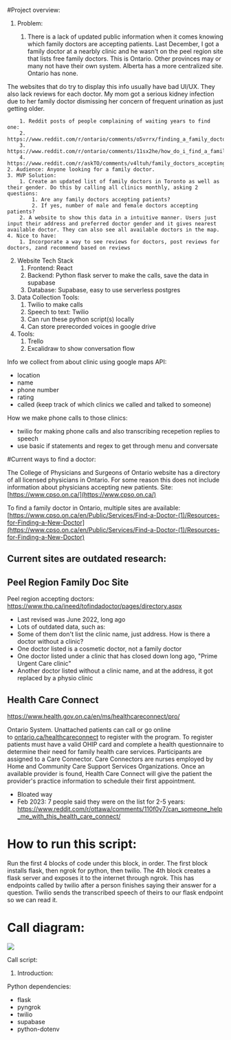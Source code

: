 #Project overview:

1. Problem:

	1. There is a lack of updated public information when it comes knowing which family doctors are accepting patients. Last December, I got a family doctor at a nearbly clinic and he wasn't on the peel region site that lists free family doctors. This is Ontario. Other provinces may or many not have their own system. Alberta has a more centralized site. Ontario has none.
  
  The websites that do try to display this info usually have bad UI/UX. They also lack reviews for each doctor. My mom got a serious kidney infection due to her family doctor dismissing her concern of frequent urination as just getting older.

		1. Reddit posts of people complaining of waiting years to find one:
		2. https://www.reddit.com/r/ontario/comments/o5vrrx/finding_a_family_doctor_shouldnt_be_this_hard/
		3. https://www.reddit.com/r/ontario/comments/11sx2he/how_do_i_find_a_family_doctor/
		4. https://www.reddit.com/r/askTO/comments/v4ltuh/family_doctors_accepting_new_patients_in_the/
	2. Audience: Anyone looking for a family doctor.
	3. MVP Solution:
		1. Create an updated list of family doctors in Toronto as well as their gender. Do this by calling all clinics monthly, asking 2 questions:
			1. Are any family doctors accepting patients?
			2. If yes, number of male and female doctors accepting patients?
		2. A website to show this data in a intuitive manner. Users just input their address and preferred doctor gender and it gives nearest available doctor. They can also see all available doctors in the map.
	4. Nice to have:
		1. Incorporate a way to see reviews for doctors, post reviews for doctors, zand recommend based on reviews
2.  Website Tech Stack
	1. Frontend: React
	2. Backend: Python flask server to make the calls, save the data in supabase
	3. Database: Supabase, easy to use serverless postgres
3. Data Collection Tools:
	1. Twilio to make calls
	2. Speech to text: Twilio
	5. Can run these python script(s) locally
	6. Can store prerecorded voices in google drive
4. Tools:
	1. Trello
	2. Excalidraw to show conversation flow

Info we collect from about clinic using google maps API:
- location
- name
- phone number
- rating
- called (keep track of which clinics we called and talked to someone)

How we make phone calls to those clinics:
- twilio for making phone calls and also transcribing recepetion replies to speech
- use basic if statements and regex to get through menu and conversate

#Current ways to find a doctor:

The College of Physicians and Surgeons of Ontario website has
a directory of all licensed physicians in Ontario. For some reason this does not include information about physicians accepting new patients. Site: [](https://www.cpso.on.ca/)[https://www.cpso.on.ca/](https://www.cpso.on.ca/)

To find a family doctor in Ontario, multiple sites are available: [](https://www.cpso.on.ca/en/Public/Services/Find-a-Doctor-(1)/Resources-for-Finding-a-New-Doctor)[https://www.cpso.on.ca/en/Public/Services/Find-a-Doctor-(1)/Resources-for-Finding-a-New-Doctor](https://www.cpso.on.ca/en/Public/Services/Find-a-Doctor-(1)/Resources-for-Finding-a-New-Doctor)

## Current sites are outdated research:

## Peel Region Family Doc Site
Peel region accepting doctors: https://www.thp.ca/ineed/tofindadoctor/pages/directory.aspx

- Last revised was June 2022, long ago
- Lots of outdated data, such as:
- Some of them don't list the clinic name, just address. How is there a doctor without a clinic?
- One doctor listed is a cosmetic doctor, not a family doctor
- One doctor listed under a clinic that has closed down long ago, "Prime Urgent Care clinic"
- Another doctor listed without a clinic name, and at the address, it got replaced by a physio clinic

## Health Care Connect
https://www.health.gov.on.ca/en/ms/healthcareconnect/pro/

Ontario System. Unattached patients can call or go online to [ontario.ca/healthcareconnect](https://www.ontario.ca/page/find-family-doctor-or-nurse-practitioner) to register with the program. To register patients must have a valid OHIP card and complete a health questionnaire to determine their need for family health care services. Participants are assigned to a Care Connector. Care Connectors are nurses employed by Home and Community Care Support Services Organizations. Once an available provider is found, Health Care Connect will give the patient the provider's practice information to schedule their first appointment.

- Bloated way
- Feb 2023: 7 people said they were on the list for 2-5 years: https://www.reddit.com/r/ottawa/comments/110f0y7/can_someone_help_me_with_this_health_care_connect/

# How to run this script:
Run the first 4 blocks of code under this block, in order. The first block installs flask, then ngrok for python, then twilio. The 4th block creates a flask server and exposes it to the internet through ngrok. This has endpoints called by twilio after a person finishes saying their answer for a question. Twilio sends the transcribed speech of theirs to our flask endpoint so we can read it.

# Call diagram:
<div>
<img src="https://i.ibb.co/pnVBgGS/call.png"/>
</div>

Call script:
1. Introduction: 

Python dependencies:
- flask
- pyngrok 
- twilio
- supabase
- python-dotenv